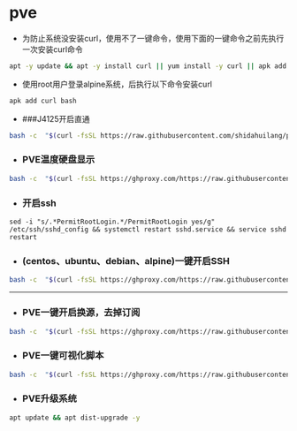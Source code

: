 # pve


- 为防止系统没安装curl，使用不了一键命令，使用下面的一键命令之前先执行一次安装curl命令
```sh
apt -y update && apt -y install curl || yum install -y curl || apk add curl bash
```

- 使用root用户登录alpine系统，后执行以下命令安装curl
```sh
apk add curl bash
```
- ###J4125开启直通
```sh
bash -c  "$(curl -fsSL https://raw.githubusercontent.com/shidahuilang/pve/main/J4125%E5%BC%80%E5%90%AF%E7%9B%B4%E9%80%9A.sh)"
```

- ### PVE温度硬盘显示
```sh
bash -c  "$(curl -fsSL https://ghproxy.com/https://raw.githubusercontent.com/shidahuilang/pve/main/PVE%E6%98%BE%E7%A4%BA%E6%B8%A9%E5%BA%A6%E7%AD%89.sh)"
```
- ### 开启ssh
```
sed -i "s/.*PermitRootLogin.*/PermitRootLogin yes/g"   /etc/ssh/sshd_config && systemctl restart sshd.service && service sshd restart
```
- ### (centos、ubuntu、debian、alpine)一键开启SSH
```sh
bash -c  "$(curl -fsSL https://ghproxy.com/https://raw.githubusercontent.com/shidahuilang/pve/main/ssh.sh)"
```
---
- ### PVE一键开启换源，去掉订阅
```sh
bash -c  "$(curl -fsSL https://ghproxy.com/https://raw.githubusercontent.com/shidahuilang/pve/main/pvehy.sh)"
```
- ### PVE一键可视化脚本
```sh
bash -c  "$(curl -fsSL https://ghproxy.com/https://raw.githubusercontent.com/shidahuilang/pve/main/PVEauto.sh)"
```

- ### PVE升级系统
```sh
apt update && apt dist-upgrade -y
```
